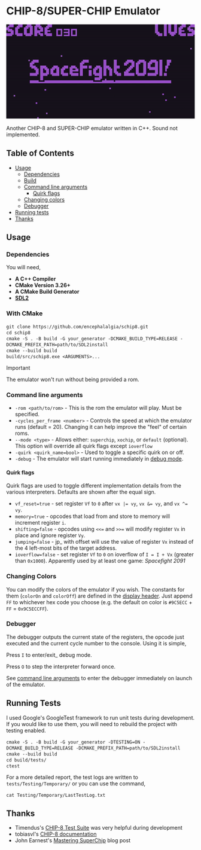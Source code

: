 # CHIP-8/SUPER-CHIP Emulator
<p align="center">
  <img alt="Spacefight 2091 demo gif" src="https://raw.githubusercontent.com/encephalalgia/schip8/master/assets/demo.gif" />
</p>

Another CHIP-8 and SUPER-CHIP emulator written in C++. Sound not implemented.

## Table of Contents
* [Usage](#installation)
  * [Dependencies](#dependencies)
  * [Build](#build)
  * [Command line arguments](#command-line-arguments)
    * [Quirk flags](#quirk-flags)
  * [Changing colors](#changing-colors)
  * [Debugger](#debugger)
* [Running tests](#running-tests)
* [Thanks](#thanks)

## Usage
### Dependencies
You will need,
* **A C++ Compiler**
* **CMake Version 3.26+**
* **A CMake Build Generator**
* **[SDL2](https://github.com/libsdl-org/SDL)**

### With CMake
```
git clone https://github.com/encephalalgia/schip8.git
cd schip8
cmake -S . -B build -G your_generator -DCMAKE_BUILD_TYPE=RELEASE -DCMAKE_PREFIX_PATH=path/to/SDL2install
cmake --build build
build/src/schip8.exe <ARGUMENTS>...
```

> [!IMPORTANT]
> The emulator won't run without being provided a rom.

### Command line arguments
* `-rom <path/to/rom>` - This is the rom the emulator will play. Must be specified.
* `-cycles_per_frame <number>` - Controls the speed at which the emulator runs (default = 20). Changing it can help improve the "feel" of certain roms.
* `--mode <type>` - Allows either: `superchip`, `xochip`, or `default` (optional). This option will override all quirk flags except `ioverflow`
* `-quirk <quirk_name=bool>` - Used to toggle a specific quirk on or off.
* `-debug` - The emulator will start running immediately in [debug mode](#debugger).

#### Quirk flags
Quirk flags are used to toggle different implementation details from the various interpreters. Defaults are shown after the equal sign.

* `vf_reset=true` - set register `Vf` to `0` after `vx |= vy`, `vx &= vy`, and `vx ^= vy`.
* `memory=true` - opcodes that load from and store to memory will increment register `i`.
* `shifting=false` - opcodes using `<<=` and `>>=` will modify register `Vx` in place and ignore register `Vy`.
* `jumping=false` - jp_ with offset will use the value of register `Vx` instead of the 4 left-most bits of the target address.
* `ioverflow=false` - set register `Vf` to `0` on ioverflow of `I = I + Vx` (greater than `0x1000`). Apparently used by at least one game: *Spacefight 2091*

### Changing Colors
You can modify the colors of the emulator if you wish. The constants for them (`colorOn` and `colorOff`) are defined in the [display header](/src/display/Display.h). Just append `FF` to whichever hex code you choose (e.g. the default on color is `#9C5ECC` + `FF` = `0x9C5ECCFF`).

### Debugger
The debugger outputs the current state of the registers, the opcode just executed and the current cycle
number to the console. Using it is simple,

Press `I` to enter/exit_ debug mode.

Press `O` to step the interpreter forward once.

See [command line arguments](#command-line-arguments) to enter the debugger immediately on launch of the emulator.

## Running Tests
I used Google's GoogleTest framework to run unit tests during development. If you would like to use them, you will need to rebuild the project with testing enabled.
```
cmake -S . -B build -G your_generator -DTESTING=ON -DCMAKE_BUILD_TYPE=RELEASE -DCMAKE_PREFIX_PATH=path/to/SDL2install
cmake --build build
cd build/tests/
ctest
```

For a more detailed report, the test logs are written to `tests/Testing/Temporary/` or you can use the command,
```
cat Testing/Temporary/LastTestLog.txt
```

## Thanks
* Timendus's [CHIP-8 Test Suite](https://github.com/Timendus/chip8-test-suite) was very helpful during development
* tobiasvl's [CHIP-8 documentation](https://tobiasvl.github.io/blog/write-a-chip-8-emulator/)
* John Earnest's [Mastering SuperChip](http://johnearnest.github.io/Octo/docs/SuperChip.html) blog post
